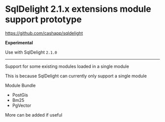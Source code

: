 # SqlDelight 2.1.x extensions module support prototype 

https://github.com/cashapp/sqldelight

**Experimental**

Use with SqlDelight `2.1.0`

---

Support for some existing modules loaded in a single module 

This is because SqlDelight can currently only support a single module

Module Bundle

* PostGis
* Bm25
* PgVector

More can be added if useful
